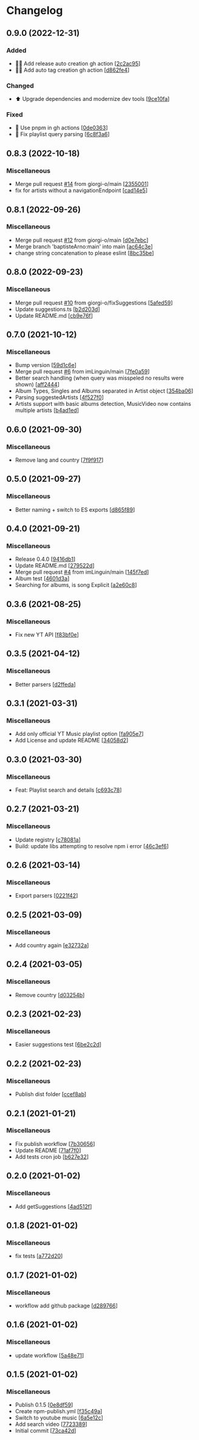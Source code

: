 # Changelog

<a name="0.9.0"></a>
## 0.9.0 (2022-12-31)

### Added

- 👷‍♂️ Add release auto creation gh action [[2c2ac95](https://github.com/baptisteArno/node-youtube-music/commit/2c2ac95f0bb4a8ae3f96138535028c8eab50bfb5)]
- 👷‍♂️ Add auto tag creation gh action [[d862fe4](https://github.com/baptisteArno/node-youtube-music/commit/d862fe4230a9096544abe5b772abb948a60a35a7)]

### Changed

- ⬆️ Upgrade dependencies and modernize dev tools [[9ce10fa](https://github.com/baptisteArno/node-youtube-music/commit/9ce10fa4eb60ef693e98f7d2663dcb6c71880b74)]

### Fixed

- 💚 Use pnpm in gh actions [[0de0363](https://github.com/baptisteArno/node-youtube-music/commit/0de0363c66012539faa69a31d001007f6b83e49e)]
- 🐛 Fix playlist query parsing [[6c8f3a6](https://github.com/baptisteArno/node-youtube-music/commit/6c8f3a66a481b41f7c28536328f207d7bd11e97d)]


<a name="0.8.3"></a>
## 0.8.3 (2022-10-18)

### Miscellaneous

-  Merge pull request [#14](https://github.com/baptisteArno/node-youtube-music/issues/14) from giorgi-o/main [[2355001](https://github.com/baptisteArno/node-youtube-music/commit/2355001d005053e23be28c070a07191a125d576f)]
-  fix for artists without a navigationEndpoint [[cad14e5](https://github.com/baptisteArno/node-youtube-music/commit/cad14e54bf84546e6c8679886a5c2ea8b909006e)]


<a name="0.8.1"></a>
## 0.8.1 (2022-09-26)

### Miscellaneous

-  Merge pull request [#12](https://github.com/baptisteArno/node-youtube-music/issues/12) from giorgi-o/main [[d0e7ebc](https://github.com/baptisteArno/node-youtube-music/commit/d0e7ebc57772f5c1ad1244d202874c1e01facb99)]
-  Merge branch &#x27;baptisteArno:main&#x27; into main [[ac64c3e](https://github.com/baptisteArno/node-youtube-music/commit/ac64c3e8939a91667d93cff7922b5858656a291f)]
-  change string concatenation to please eslint [[8bc35be](https://github.com/baptisteArno/node-youtube-music/commit/8bc35bef03c8b95588391aea6309f83d995c8707)]


<a name="0.8.0"></a>
## 0.8.0 (2022-09-23)

### Miscellaneous

-  Merge pull request [#10](https://github.com/baptisteArno/node-youtube-music/issues/10) from giorgi-o/fixSuggestions [[5afed59](https://github.com/baptisteArno/node-youtube-music/commit/5afed59d669e176df8baaaf979638e4e0bafe297)]
-  Update suggestions.ts [[b2d203d](https://github.com/baptisteArno/node-youtube-music/commit/b2d203dab6948392bb811657000679172234e8e4)]
-  Update README.md [[cb9e76f](https://github.com/baptisteArno/node-youtube-music/commit/cb9e76f5dbae445ad5d6239ce8c076c88c62ca7e)]


<a name="0.7.0"></a>
## 0.7.0 (2021-10-12)

### Miscellaneous

-  Bump version [[59d1c6e](https://github.com/baptisteArno/node-youtube-music/commit/59d1c6ec492447b0b27e33bdd3a33f8ebe5f26bd)]
-  Merge pull request [#6](https://github.com/baptisteArno/node-youtube-music/issues/6) from imLinguin/main [[7fe0a59](https://github.com/baptisteArno/node-youtube-music/commit/7fe0a5960fbf03f33cbed9ef6e7ff1dc12972378)]
-  Better search handling (when query was misspeled no results were shown) [[aff2444](https://github.com/baptisteArno/node-youtube-music/commit/aff24446246d1b062ecdd04625daa103ad95218b)]
-  Album Types, Singles and Albums separated in Artist object [[354ba06](https://github.com/baptisteArno/node-youtube-music/commit/354ba06b7412080078834a56b1e072babbbe10fa)]
-  Parsing suggestedArtists [[4f527f0](https://github.com/baptisteArno/node-youtube-music/commit/4f527f091aa7b5f4da48fbf7692011e594dfb48b)]
-  Artists support with basic albums detection, MusicVideo now contains multiple artists [[b4ad1ed](https://github.com/baptisteArno/node-youtube-music/commit/b4ad1edd1d98f2d3f807d20cb975c56a25ae98d5)]


<a name="0.6.0"></a>
## 0.6.0 (2021-09-30)

### Miscellaneous

-  Remove lang and country [[7f9f917](https://github.com/baptisteArno/node-youtube-music/commit/7f9f917bf95b86dc989dfee448f8ef40dd3f3a8d)]


<a name="0.5.0"></a>
## 0.5.0 (2021-09-27)

### Miscellaneous

-  Better naming + switch to ES exports [[d865f89](https://github.com/baptisteArno/node-youtube-music/commit/d865f891aaab49c2739557fb033142a497e468e8)]


<a name="0.4.0"></a>
## 0.4.0 (2021-09-21)

### Miscellaneous

-  Release 0.4.0 [[9416db1](https://github.com/baptisteArno/node-youtube-music/commit/9416db1e0e0eb2e1692532e4e930831feabe5954)]
-  Update README.md [[279522d](https://github.com/baptisteArno/node-youtube-music/commit/279522d7fa62d983019abe6c2ee2ef5ce9a28263)]
-  Merge pull request [#4](https://github.com/baptisteArno/node-youtube-music/issues/4) from imLinguin/main [[145f7ed](https://github.com/baptisteArno/node-youtube-music/commit/145f7ed0eebb5a40da2fb32ad882f49bb48aa84e)]
-  Album test [[4601d3a](https://github.com/baptisteArno/node-youtube-music/commit/4601d3ae7a51e0b7eb94b5eb7a398144d11e36de)]
-  Searching for albums, is song Explicit [[a2e60c8](https://github.com/baptisteArno/node-youtube-music/commit/a2e60c8bb04527ccf51b35b5d752cd19f6afa3fe)]


<a name="0.3.6"></a>
## 0.3.6 (2021-08-25)

### Miscellaneous

-  Fix new YT API [[f83bf0e](https://github.com/baptisteArno/node-youtube-music/commit/f83bf0ef49ff1cfd30ab5e95ff426063fb66ab9c)]


<a name="0.3.5"></a>
## 0.3.5 (2021-04-12)

### Miscellaneous

-  Better parsers [[d2ffeda](https://github.com/baptisteArno/node-youtube-music/commit/d2ffeda9c53166a3b2f3e643bb7fb395f126c163)]


<a name="0.3.1"></a>
## 0.3.1 (2021-03-31)

### Miscellaneous

-  Add only official YT Music playlist option [[fa905e7](https://github.com/baptisteArno/node-youtube-music/commit/fa905e7ec7b1bebdcecb93630fa9223195df8b3a)]
-  Add License and update README [[34058d2](https://github.com/baptisteArno/node-youtube-music/commit/34058d279095eed4ff3affb6dd739c39912bf027)]


<a name="0.3.0"></a>
## 0.3.0 (2021-03-30)

### Miscellaneous

-  Feat: Playlist search and details [[c693c78](https://github.com/baptisteArno/node-youtube-music/commit/c693c785f2764009f4b8e7148adb25400f6a59ab)]


<a name="0.2.7"></a>
## 0.2.7 (2021-03-21)

### Miscellaneous

-  Update registry [[c78081a](https://github.com/baptisteArno/node-youtube-music/commit/c78081a2fddd34f48d72312dae65465873a1156e)]
-  Build: update libs attempting to resolve npm i error [[46c3ef6](https://github.com/baptisteArno/node-youtube-music/commit/46c3ef65bc8fd240c5093ab4702e9894bb96f553)]


<a name="0.2.6"></a>
## 0.2.6 (2021-03-14)

### Miscellaneous

-  Export parsers [[0221f42](https://github.com/baptisteArno/node-youtube-music/commit/0221f42dc46b9bd6b25de3d6acf469800086bbb4)]


<a name="0.2.5"></a>
## 0.2.5 (2021-03-09)

### Miscellaneous

-  Add country again [[e32732a](https://github.com/baptisteArno/node-youtube-music/commit/e32732ac9bebf52bb24a53693d8098e9d85ca30e)]


<a name="0.2.4"></a>
## 0.2.4 (2021-03-05)

### Miscellaneous

-  Remove country [[d03254b](https://github.com/baptisteArno/node-youtube-music/commit/d03254b8c0bbda86a8eaf48d582c387ac022bc3f)]


<a name="0.2.3"></a>
## 0.2.3 (2021-02-23)

### Miscellaneous

-  Easier suggestions test [[6be2c2d](https://github.com/baptisteArno/node-youtube-music/commit/6be2c2dff6b58f499c09b513e7b3ba472b07acc5)]


<a name="0.2.2"></a>
## 0.2.2 (2021-02-23)

### Miscellaneous

-  Publish dist folder [[ccef8ab](https://github.com/baptisteArno/node-youtube-music/commit/ccef8ab88e8e961cd882e05552ddc17cdc688228)]


<a name="0.2.1"></a>
## 0.2.1 (2021-01-21)

### Miscellaneous

-  Fix publish workflow [[7b30656](https://github.com/baptisteArno/node-youtube-music/commit/7b30656559f128d407ef720f0ecae9378b495fc9)]
-  Update README [[71af7f0](https://github.com/baptisteArno/node-youtube-music/commit/71af7f096cbbdb0d62d0a326d9832ba07309bff6)]
-  Add tests cron job [[b627e32](https://github.com/baptisteArno/node-youtube-music/commit/b627e32d5a5cd067f49ca1ce58bc9df1d8051236)]


<a name="0.2.0"></a>
## 0.2.0 (2021-01-02)

### Miscellaneous

-  Add getSuggestions [[4ad512f](https://github.com/baptisteArno/node-youtube-music/commit/4ad512f87169f3502648c06ba1f62e95e57acba2)]


<a name="0.1.8"></a>
## 0.1.8 (2021-01-02)

### Miscellaneous

-  fix tests [[a772d20](https://github.com/baptisteArno/node-youtube-music/commit/a772d2028679e649b9b98f1fb75292184d9f1f70)]


<a name="0.1.7"></a>
## 0.1.7 (2021-01-02)

### Miscellaneous

-  workflow add github package [[d289766](https://github.com/baptisteArno/node-youtube-music/commit/d289766a2355db2e4fac7d5820488a5c57bc323f)]


<a name="0.1.6"></a>
## 0.1.6 (2021-01-02)

### Miscellaneous

-  update workflow [[5a48e71](https://github.com/baptisteArno/node-youtube-music/commit/5a48e71bac8b1003a82ff307373431df2a23a550)]


<a name="0.1.5"></a>
## 0.1.5 (2021-01-02)

### Miscellaneous

-  Publish 0.1.5 [[0e8df59](https://github.com/baptisteArno/node-youtube-music/commit/0e8df59bf963dd1515fc457a11490ffaf17aa6c6)]
-  Create npm-publish.yml [[f35c49a](https://github.com/baptisteArno/node-youtube-music/commit/f35c49a5d831949b5171c0469900f42187bf1d30)]
-  Switch to youtube music [[6a5e12c](https://github.com/baptisteArno/node-youtube-music/commit/6a5e12c54b0edf0942f9d70163681fadd2202a22)]
-  Add search video [[7723389](https://github.com/baptisteArno/node-youtube-music/commit/7723389d3160f649960144b8d0a872199f18af1c)]
-  Initial commit [[73ca42d](https://github.com/baptisteArno/node-youtube-music/commit/73ca42d7d1b05078b1e2b4a27328b65ba1149788)]


